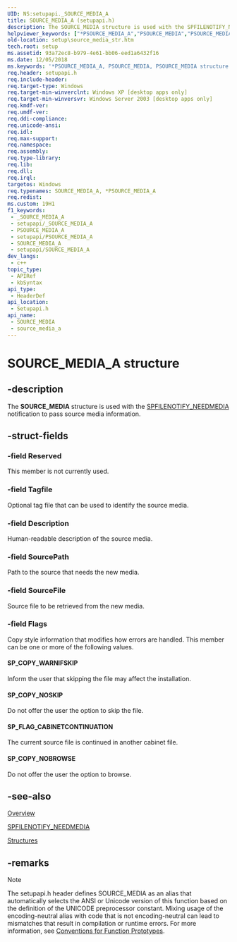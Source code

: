 ```yaml
---
UID: NS:setupapi._SOURCE_MEDIA_A
title: SOURCE_MEDIA_A (setupapi.h)
description: The SOURCE_MEDIA structure is used with the SPFILENOTIFY_NEEDMEDIA notification to pass source media information. (ANSI)
helpviewer_keywords: ["*PSOURCE_MEDIA_A","PSOURCE_MEDIA","PSOURCE_MEDIA structure pointer [Setup API]","SOURCE_MEDIA","SOURCE_MEDIA structure [Setup API]","SOURCE_MEDIA_A","_setupapi_source_media_str","setup.source_media_str","setupapi/PSOURCE_MEDIA","setupapi/SOURCE_MEDIA"]
old-location: setup\source_media_str.htm
tech.root: setup
ms.assetid: 93a72ec8-b979-4e61-bb06-eed1a6432f16
ms.date: 12/05/2018
ms.keywords: '*PSOURCE_MEDIA_A, PSOURCE_MEDIA, PSOURCE_MEDIA structure pointer [Setup API], SOURCE_MEDIA, SOURCE_MEDIA structure [Setup API], SOURCE_MEDIA_A, _setupapi_source_media_str, setup.source_media_str, setupapi/PSOURCE_MEDIA, setupapi/SOURCE_MEDIA'
req.header: setupapi.h
req.include-header: 
req.target-type: Windows
req.target-min-winverclnt: Windows XP [desktop apps only]
req.target-min-winversvr: Windows Server 2003 [desktop apps only]
req.kmdf-ver: 
req.umdf-ver: 
req.ddi-compliance: 
req.unicode-ansi: 
req.idl: 
req.max-support: 
req.namespace: 
req.assembly: 
req.type-library: 
req.lib: 
req.dll: 
req.irql: 
targetos: Windows
req.typenames: SOURCE_MEDIA_A, *PSOURCE_MEDIA_A
req.redist: 
ms.custom: 19H1
f1_keywords:
 - _SOURCE_MEDIA_A
 - setupapi/_SOURCE_MEDIA_A
 - PSOURCE_MEDIA_A
 - setupapi/PSOURCE_MEDIA_A
 - SOURCE_MEDIA_A
 - setupapi/SOURCE_MEDIA_A
dev_langs:
 - c++
topic_type:
 - APIRef
 - kbSyntax
api_type:
 - HeaderDef
api_location:
 - Setupapi.h
api_name:
 - SOURCE_MEDIA
 - source_media_a
---
```


# SOURCE_MEDIA_A structure


## -description

The 
<b>SOURCE_MEDIA</b> structure is used with the 
<a href="/windows/desktop/SetupApi/spfilenotify-needmedia">SPFILENOTIFY_NEEDMEDIA</a> notification to pass source media information.

## -struct-fields

### -field Reserved

This member is not currently used.

### -field Tagfile

Optional  tag file that can be used to identify the source media.

### -field Description

Human-readable description of the source media.

### -field SourcePath

Path to the source that needs the new media.

### -field SourceFile

Source file to be retrieved from the new media.

### -field Flags

Copy style information that modifies how errors are handled. This member can be one or more of the following values. 







#### SP_COPY_WARNIFSKIP

Inform the user that skipping the file may affect the installation.



#### SP_COPY_NOSKIP

Do not offer the user the option to skip the file.



#### SP_FLAG_CABINETCONTINUATION

The current source file is continued in another cabinet file.



#### SP_COPY_NOBROWSE

Do not offer the user the option to browse.

## -see-also

<a href="/windows/desktop/SetupApi/overview">Overview</a>



<a href="/windows/desktop/SetupApi/spfilenotify-needmedia">SPFILENOTIFY_NEEDMEDIA</a>



<a href="/windows/desktop/SetupApi/structures--setup-api-">Structures</a>

## -remarks

> [!NOTE]
> The setupapi.h header defines SOURCE_MEDIA as an alias that automatically selects the ANSI or Unicode version of this function based on the definition of the UNICODE preprocessor constant. Mixing usage of the encoding-neutral alias with code that is not encoding-neutral can lead to mismatches that result in compilation or runtime errors. For more information, see [Conventions for Function Prototypes](/windows/win32/intl/conventions-for-function-prototypes).
